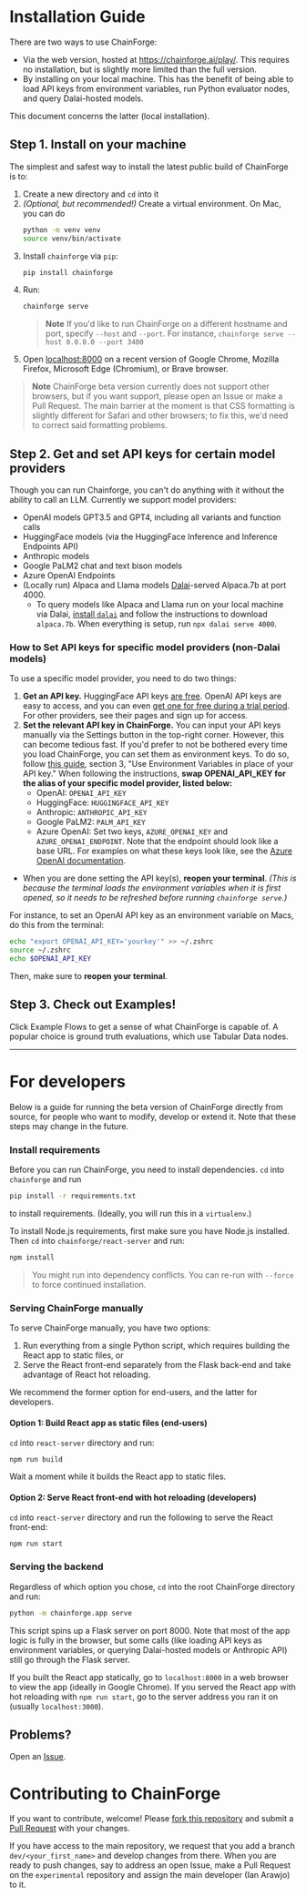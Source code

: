 # Installation Guide

There are two ways to use ChainForge:
 - Via the web version, hosted at https://chainforge.ai/play/. This requires no installation, but is slightly more limited than the full version.
 - By installing on your local machine. This has the benefit of being able to load API keys from environment variables, run Python evaluator nodes, and query Dalai-hosted models. 

This document concerns the latter (local installation). 

## Step 1. Install on your machine
The simplest and safest way to install the latest public build of ChainForge is to:
 1. Create a new directory and `cd` into it
 2. _(Optional, but recommended!)_ Create a virtual environment. On Mac, you can do 
    ```bash
    python -m venv venv
    source venv/bin/activate
    ```
 3. Install `chainforge` via `pip`:
    ```bash
    pip install chainforge
    ```
 4. Run:
    ```bash
    chainforge serve
    ```
    > **Note**
    > If you'd like to run ChainForge on a different hostname and port, specify `--host` and `--port`. For instance, ```chainforge serve --host 0.0.0.0 --port 3400```
 5. Open [localhost:8000](http://localhost:8000/) on a recent version of Google Chrome, Mozilla Firefox, Microsoft Edge (Chromium), or Brave browser.

> **Note**
> ChainForge beta version currently does not support other browsers, but if you want support, please open an Issue or make a Pull Request. The main barrier at the moment is that CSS formatting is slightly different for Safari and other browsers; to fix this, we'd need to correct said formatting problems.

## Step 2. Get and set API keys for certain model providers

Though you can run Chainforge, you can't do anything with it without the ability to call an LLM. Currently we support model providers:
 - OpenAI models GPT3.5 and GPT4, including all variants and function calls
 - HuggingFace models (via the HuggingFace Inference and Inference Endpoints API)
 - Anthropic models
 - Google PaLM2 chat and text bison models
 - Azure OpenAI Endpoints
 - (Locally run) Alpaca and Llama models [Dalai](https://github.com/cocktailpeanut/dalai)-served Alpaca.7b at port 4000.
    - To query models like Alpaca and Llama run on your local machine via Dalai, [install `dalai`](https://github.com/cocktailpeanut/dalai) and follow the instructions to download `alpaca.7b`. When everything is setup, run `npx dalai serve 4000`.

### How to Set API keys for specific model providers (non-Dalai models)
To use a specific model provider, you need to do two things:
 1. **Get an API key.** HuggingFace API keys [are free](https://huggingface.co/docs/api-inference/quicktour). OpenAI API keys are easy to access, and you can even [get one for free during a trial period](https://openaimaster.com/how-to-get-openai-api-key-for-free/). For other providers, see their pages and sign up for access. 
 3. **Set the relevant API key in ChainForge.** You can input your API keys manually via the Settings button in the top-right corner. However, this can become tedious fast. If you'd prefer to not be bothered every time you load ChainForge, you can set them as environment keys. To do so, follow [this guide](https://help.openai.com/en/articles/5112595-best-practices-for-api-key-safety), section 3, "Use Environment Variables in place of your API key." When following the instructions, **swap OPENAI_API_KEY for the alias of your specific model provider, listed below:**
     - OpenAI: `OPENAI_API_KEY`
     - HuggingFace: `HUGGINGFACE_API_KEY`
     - Anthropic: `ANTHROPIC_API_KEY`
     - Google PaLM2: `PALM_API_KEY`
     - Azure OpenAI: Set two keys, `AZURE_OPENAI_KEY` and `AZURE_OPENAI_ENDPOINT`. Note that the endpoint should look like a base URL. For examples on what these keys look like, see the [Azure OpenAI documentation](https://learn.microsoft.com/en-us/azure/cognitive-services/openai/chatgpt-quickstart?tabs=command-line&pivots=programming-language-javascript).
 - When you are done setting the API key(s), **reopen your terminal**. _(This is because the terminal loads the environment variables when it is first opened, so it needs to be refreshed before running `chainforge serve`.)_

For instance, to set an OpenAI API key as an environment variable on Macs, do this from the terminal:
   ```bash
   echo "export OPENAI_API_KEY='yourkey'" >> ~/.zshrc
   source ~/.zshrc
   echo $OPENAI_API_KEY
   ```
Then, make sure to **reopen your terminal**.

## Step 3. Check out Examples! 

Click Example Flows to get a sense of what ChainForge is capable of. A popular choice is ground truth evaluations, which use Tabular Data nodes. 

---------------------------------
# For developers

Below is a guide for running the beta version of ChainForge directly from source, for people who want to modify, develop or extend it. 
Note that these steps may change in the future.

### Install requirements
Before you can run ChainForge, you need to install dependencies. `cd` into `chainforge` and run

```bash
pip install -r requirements.txt
```

to install requirements. (Ideally, you will run this in a `virtualenv`.)

To install Node.js requirements, first make sure you have Node.js installed. Then `cd` into `chainforge/react-server` and run:

```bash
npm install
```

> You might run into dependency conflicts. You can re-run with `--force` to force continued installation.

### Serving ChainForge manually

To serve ChainForge manually, you have two options:
 1. Run everything from a single Python script, which requires building the React app to static files, or 
 2. Serve the React front-end separately from the Flask back-end and take advantage of React hot reloading. 

We recommend the former option for end-users, and the latter for developers.

#### Option 1: Build React app as static files (end-users)

`cd` into `react-server` directory and run:

```
npm run build
```

Wait a moment while it builds the React app to static files.

#### Option 2: Serve React front-end with hot reloading (developers)

`cd` into `react-server` directory and run the following to serve the React front-end:

```
npm run start
```

### Serving the backend

Regardless of which option you chose, `cd` into the root ChainForge directory and run:

```bash
python -m chainforge.app serve
```

This script spins up a Flask server on port 8000. Note that most of the app logic is fully in the browser, but some calls (like loading API keys as environment variables, or querying Dalai-hosted models or Anthropic API) still go through the Flask server.

If you built the React app statically, go to `localhost:8000` in a web browser to view the app (ideally in Google Chrome). 
If you served the React app with hot reloading with `npm run start`, go to the server address you ran it on (usually `localhost:3000`).

## Problems?

Open an [Issue](https://github.com/ianarawjo/ChainForge/issues).

# Contributing to ChainForge

If you want to contribute, welcome! Please [fork this repository](https://docs.github.com/en/pull-requests/collaborating-with-pull-requests/proposing-changes-to-your-work-with-pull-requests/creating-a-pull-request-from-a-fork) and submit a [Pull Request](https://github.com/ianarawjo/ChainForge/pulls) with your changes.

If you have access to the main repository, we request that you add a branch `dev/<your_first_name>` and develop changes from there. When you are ready to push changes, say to address an open Issue, make a Pull Request on the `experimental` repository and assign the main developer (Ian Arawjo) to it.
